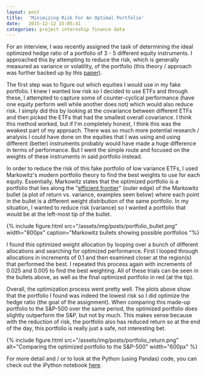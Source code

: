 ```yaml
---
layout: post
title:  'Minimizing Risk For An Optimal Portfolio'
date:   2015-12-12 15:05:41
categories: project internship finance data
---
```


For an interview, I was recently assigned the task of determining the ideal optimized hedge ratio of a portfolio of 3 - 5 different equity instruments. I approached this by attempting to reduce the risk, which is generally measured as variance or volatility, of the portfolio (this theory / approach was further backed up by this [paper](http://dahl.mines.edu/tech1503.pdf)).

The first step was to figure out which equities I would use in my fake portfolio. I knew I wanted low risk so I decided to use ETFs and through these, I attempted to capture some of counter-cyclical performance (have one equity perform well while another does not) which would also reduce risk. I simply did this by looking at the covariance between different ETFs and then picked the ETFs that had the smallest overall covariance. I think this method worked, but if I'm completely honest, I think this was the weakest part of my approach. There was so much more potential research / analysis I could have done on the equities that I was using and using different (better) instruments probably would have made a huge difference in terms of performance. But I went the simple route and focused on the weights of these instruments in said portfolio instead.

In order to reduce the risk of this fake portfolio of low variance ETFs, I used Markowitz's modern portfolio theory to find the best weights to use for each equity. Essentially, Markowitz states that the optimized portfolio is a portfolio that lies along the "[efficient frontier](https://en.wikipedia.org/wiki/Efficient_frontier)" (outer edge) of the Markowitz bullet (a plot of return vs. variance, examples seen below) where each point in the bullet is a different weight distribution of the same portfolio. In my situation, I wanted to reduce risk (variance) so I wanted a portfolio that would be at the left-most tip of the bullet.

{% include figure.html src="/assets/img/posts/portfolio_bullet.png" width="800px" caption="Markowitz bullets showing possible portfolios "%}

I found this optimized weight allocation by looping over a bunch of different allocations and searching for optimized performance. First I looped through allocations in increments of 0.1 and then examined closer at the region(s) that performed the best. I repeated this process again with increments of 0.025 and 0.005 to find the best weighting. All of these trials can be seen in the bullets above, as well as the final optimized portfolio in red (at the tip).

Overall, the optimization process went pretty well. The plots above show that the portfolio I found was indeed the lowest risk so I did optimize the hedge ratio (the goal of the assignment). When comparing this made-up portfolio to the S&P-500 over the same period, the optimized portfolio does slightly outperform the S&P, but not by much. This makes sense because with the reduction of risk, the portfolio also has reduced return so at the end of the day, this portfolio is really just a safe, not interesting bet.

{% include figure.html src="/assets/img/posts/portfolio_return.png" alt="Comparing the optimized portfolio to the S&P-500" width="600px" %}

For more detail and / or to look at the Python (using Pandas) code, you can check out the iPython notebook [here](/notebooks/optimizing_portfolio.html).

